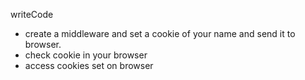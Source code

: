 writeCode

- create  a middleware and set a cookie of your name and send it to browser.
- check cookie in your browser
- access cookies set on browser
